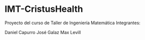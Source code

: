 # IMT-CristusHealth
Proyecto del curso de Taller de Ingeniería Matemática
Integrantes:

Daniel Capurro
José Galaz
Max Levill

